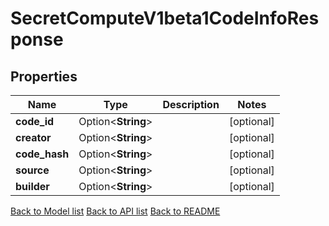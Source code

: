# SecretComputeV1beta1CodeInfoResponse

## Properties

Name | Type | Description | Notes
------------ | ------------- | ------------- | -------------
**code_id** | Option<**String**> |  | [optional]
**creator** | Option<**String**> |  | [optional]
**code_hash** | Option<**String**> |  | [optional]
**source** | Option<**String**> |  | [optional]
**builder** | Option<**String**> |  | [optional]

[Back to Model list](../README.md#documentation-for-models) [Back to API list](../README.md#documentation-for-api-endpoints) [Back to README](../README.md)


